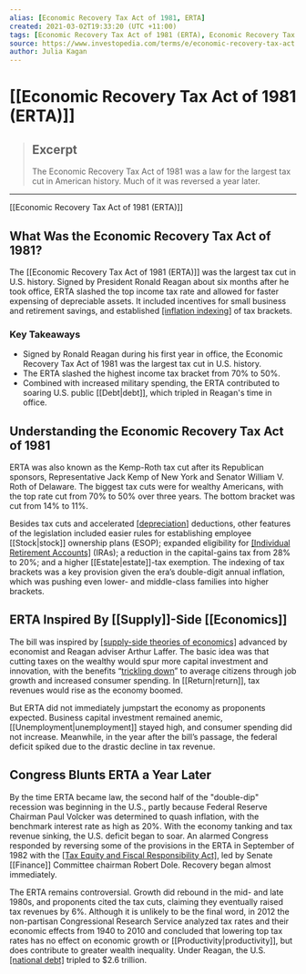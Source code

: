 ```yaml
---
alias: [Economic Recovery Tax Act of 1981, ERTA]
created: 2021-03-02T19:33:20 (UTC +11:00)
tags: [Economic Recovery Tax Act of 1981 (ERTA), Economic Recovery Tax Act of 1981 (ERTA)]
source: https://www.investopedia.com/terms/e/economic-recovery-tax-act.asp
author: Julia Kagan
---
```


# [[Economic Recovery Tax Act of 1981 (ERTA)]]

> ## Excerpt
> The Economic Recovery Tax Act of 1981 was a law for the largest tax cut in American history. Much of it was reversed a year later.

---

[[Economic Recovery Tax Act of 1981 (ERTA)]]
## What Was the Economic Recovery Tax Act of 1981?

The [[Economic Recovery Tax Act of 1981 (ERTA)]] was the largest tax cut in U.S. history. Signed by President Ronald Reagan about six months after he took office, ERTA slashed the top income tax rate and allowed for faster expensing of depreciable assets. It included incentives for small business and retirement savings, and established [[inflation indexing]](https://www.investopedia.com/terms/t/tax-indexing.asp) of tax brackets.

### Key Takeaways

-   Signed by Ronald Reagan during his first year in office, the Economic Recovery Tax Act of 1981 was the largest tax cut in U.S. history.
-   The ERTA slashed the highest income tax bracket from 70% to 50%.
-   Combined with increased military spending, the ERTA contributed to soaring U.S. public [[Debt|debt]], which tripled in Reagan's time in office.

## Understanding the Economic Recovery Tax Act of 1981

ERTA was also known as the Kemp-Roth tax cut after its Republican sponsors, Representative Jack Kemp of New York and Senator William V. Roth of Delaware. The biggest tax cuts were for wealthy Americans, with the top rate cut from 70% to 50% over three years. The bottom bracket was cut from 14% to 11%.

Besides tax cuts and accelerated [[depreciation]](https://www.investopedia.com/terms/d/depreciation.asp) deductions, other features of the legislation included easier rules for establishing employee [[Stock|stock]] ownership plans (ESOP); expanded eligibility for [[Individual Retirement Accounts]](https://www.investopedia.com/terms/i/ira.asp) (IRAs); a reduction in the capital-gains tax from 28% to 20%; and a higher [[Estate|estate]]-tax exemption. The indexing of tax brackets was a key provision given the era’s double-digit annual inflation, which was pushing even lower- and middle-class families into higher brackets.

## ERTA Inspired By [[Supply]]-Side [[Economics]]

The bill was inspired by [[supply-side theories of economics]](https://www.investopedia.com/terms/s/[[Supply|supply]]-sidetheory.asp) advanced by economist and Reagan adviser Arthur Laffer. The basic idea was that cutting taxes on the wealthy would spur more capital investment and innovation, with the benefits “[trickling down](https://www.investopedia.com/terms/t/trickledowntheory.asp)” to average citizens through job growth and increased consumer spending. In [[Return|return]], tax revenues would rise as the economy boomed.

But ERTA did not immediately jumpstart the economy as proponents expected. Business capital investment remained anemic, [[Unemployment|unemployment]] stayed high, and consumer spending did not increase. Meanwhile, in the year after the bill’s passage, the federal deficit spiked due to the drastic decline in tax revenue.

## Congress Blunts ERTA a Year Later

By the time ERTA became law, the second half of the "double-dip" recession was beginning in the U.S., partly because Federal Reserve Chairman Paul Volcker was determined to quash inflation, with the benchmark interest rate as high as 20%. With the economy tanking and tax revenue sinking, the U.S. deficit began to soar. An alarmed Congress responded by reversing some of the provisions in the ERTA in September of 1982 with the [[Tax Equity and Fiscal Responsibility Act]](https://www.investopedia.com/terms/t/tefra.asp), led by Senate [[Finance]] Committee chairman Robert Dole. Recovery began almost immediately.

The ERTA remains controversial. Growth did rebound in the mid- and late 1980s, and proponents cited the tax cuts, claiming they eventually raised tax revenues by 6%. Although it is unlikely to be the final word, in 2012 the non-partisan Congressional Research Service analyzed tax rates and their economic effects from 1940 to 2010 and concluded that lowering top tax rates has no effect on economic growth or [[Productivity|productivity]], but does contribute to greater wealth inequality. Under Reagan, the U.S. [[national debt]](https://www.investopedia.com/terms/s/sovereign-[[Debt|debt]].asp) tripled to $2.6 trillion.
